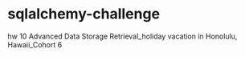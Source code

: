 # sqlalchemy-challenge
hw 10 Advanced Data Storage Retrieval_holiday vacation in Honolulu, Hawaii_Cohort 6
